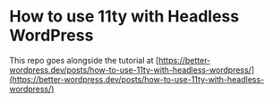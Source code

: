 # How to use 11ty with Headless WordPress

This repo goes alongside the tutorial at [https://better-wordpress.dev/posts/how-to-use-11ty-with-headless-wordpress/](https://better-wordpress.dev/posts/how-to-use-11ty-with-headless-wordpress/)
